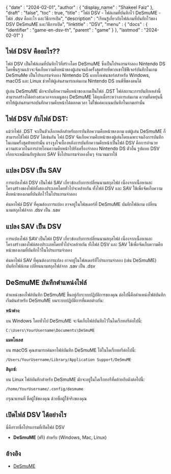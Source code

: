 {
  "date" : "2024-02-01",
  "author" : {
    "display_name" : "Shakeel Faiz"
},
  "draft" : "false",
  "toc" : true,
  "title" : "ไฟล์ DSV - ไฟล์เกมที่บันทึกไว้ DeSmuME - ไฟล์ .dsv คืออะไร และวิธีการเปิด",
  "description" : "เรียนรู้เกี่ยวกับไฟล์เกมที่บันทึกไว้ของ DSV DeSmuME และวิธีการเปิด",
  "linktitle" : "DSV",
  "menu" : {
    "docs" : {
      "identifier" : "game-en-dsv-th",
      "parent" : "game"
}
},
  "lastmod" : "2024-02-01"
}

## ไฟล์ DSV คืออะไร??

ไฟล์ DSV เป็นไฟล์เกมที่บันทึกไว้ที่สร้างโดย DeSmuME ซึ่งเป็นโปรแกรมจำลอง Nintendo DS โดยพื้นฐานแล้วจะจัดเก็บความคืบหน้าของผู้เล่นจนถึงครั้งสุดท้ายที่พวกเขาใช้ฟีเจอร์บันทึกในเกม DeSmuMe เป็นโปรแกรมจำลอง Nintendo DS แบบโอเพ่นซอร์สสำหรับ Windows, macOS และ Linux ช่วยให้ผู้เล่นสามารถเล่นเกม Nintendo DS บนพีซีของตนได้

ผู้เล่น DeSmuME มักจะบันทึกความคืบหน้าของเกมเป็นไฟล์ .DST ไฟล์สถานะการบันทึกเหล่านี้สามารถสร้างได้อย่างสะดวกจากเมนูของ DeSmuME ได้ทุกเมื่อระหว่างการเล่นเกม ความยืดหยุ่นนี้ทำให้ผู้เล่นสามารถบันทึกความคืบหน้าได้ตลอดเวลา ไม่ใช่แค่คะแนนบันทึกในเกมเท่านั้น

## ไฟล์ DSV กับไฟล์ DST:

แม้ว่าไฟล์ .DST จะเป็นตัวเลือกหลักสำหรับการบันทึกความคืบหน้าของเกม แต่ผู้เล่น DeSmuME ก็สามารถใช้ไฟล์ DSV ได้เช่นกัน ไฟล์ DSV จัดเก็บความคืบหน้าของผู้เล่นโดยเฉพาะจนถึงการบันทึกในเกมครั้งสุดท้ายเท่านั้น แรงจูงใจเบื้องหลังการบันทึกความคืบหน้าเป็นไฟล์ DSV คือการอำนวยความสะดวกในการถ่ายโอนความคืบหน้าไปยังเครื่องจำลอง Nintendo DS ตัวอื่น รูปแบบ DSV เกือบจะเหมือนกับรูปแบบ SAV ซึ่งโปรแกรมจำลองอื่นๆ จำนวนมากใช้

## แปลง DSV เป็น SAV

การแปลงไฟล์ DSV เป็นไฟล์ SAV เกี่ยวข้องกับการเปลี่ยนนามสกุลไฟล์ เนื่องจากเนื้อหาและโครงสร้างของไฟล์ทั้งสองประเภทโดยทั่วไปจะคล้ายกัน ทั้งไฟล์ DSV และ SAV ใช้เพื่อจัดเก็บความคืบหน้าของเกมที่บันทึกไว้ในโปรแกรมจำลอง

ค้นหาไฟล์ DSV ที่คุณต้องการแปลง อาจอยู่ในโฟลเดอร์ที่ DeSmuME บันทึกไฟล์เกม เปลี่ยนนามสกุลไฟล์จาก .dsv เป็น .sav

## แปลง SAV เป็น DSV

การแปลงไฟล์ SAV เป็นไฟล์ DSV เกี่ยวข้องกับการเปลี่ยนนามสกุลไฟล์ เนื่องจากเนื้อหาและโครงสร้างของไฟล์สองประเภทโดยทั่วไปจะคล้ายกัน ทั้งไฟล์ DSV และ SAV ใช้เพื่อจัดเก็บความคืบหน้าของเกมที่บันทึกไว้ในโปรแกรมจำลอง

ค้นหาไฟล์ SAV ที่คุณต้องการแปลง อาจอยู่ในโฟลเดอร์ที่โปรแกรมจำลอง (เช่น DeSmuME) บันทึกไฟล์เกม เปลี่ยนนามสกุลไฟล์จาก .sav เป็น .dsv

## DeSmuME บันทึกตำแหน่งไฟล์

ตำแหน่งของไฟล์บันทึก DeSmuME ขึ้นอยู่กับระบบปฏิบัติการของคุณ ต่อไปนี้คือตำแหน่งไฟล์บันทึกเริ่มต้นสำหรับ DeSmuME บนระบบปฏิบัติการที่แตกต่างกัน:

**หน้าต่าง:**

บน Windows โดยทั่วไป DeSmuME จะจัดเก็บไฟล์บันทึกไว้ในไดเร็กทอรีต่อไปนี้:

```
C:\Users\YourUsername\Documents\DeSmuME
```

**แมคโอเอส**

บน macOS คุณสามารถค้นหาไฟล์บันทึก DeSmuME ได้ในไดเร็กทอรีต่อไปนี้:

```
/Users/YourUsername/Library/Application Support/DeSmuME
```

**ลินุกซ์:**

บน Linux ไฟล์บันทึกสำหรับ DeSmuME มักจะอยู่ในไดเร็กทอรีที่คล้ายกับดังต่อไปนี้:

```
/home/YourUsername/.config/desmume
```

กรุณาแทนที่ ชื่อผู้ใช้ของคุณ ด้วยชื่อผู้ใช้จริงของคุณ

## เปิดไฟล์ DSV ได้อย่างไร

นี่คือรายชื่อโปรแกรมที่เปิดไฟล์ DSV

- **DeSmuME** (ฟรี) สำหรับ (Windows, Mac, Linux)

## อ้างอิง
* [DeSmuME](http://desmume.org/)



